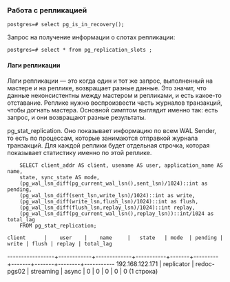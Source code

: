 ### Работа с репликацией

    postgres=# select pg_is_in_recovery();
    
Запрос на получение информации о слотах репликации:

    postgres=# select * from pg_replication_slots ;

#### Лаги репликации

Лаги репликации — это когда один и тот же запрос, выполненный на мастере и на реплике, возвращает разные данные. Это значит, что данные неконсистентны между мастером и репликами, и есть какое-то отставание. Реплике нужно воспроизвести часть журналов транзакций, чтобы догнать мастера. Основной симптом выглядит именно так: есть запрос, и они возвращают разные результаты.

pg_stat_replication. Оно показывает информацию по всем WAL Sender, то есть по процессам, которые занимаются отправкой журнала транзакций. Для каждой реплики будет отдельная строчка, которая показывает статистику именно по этой реплике.

        SELECT client_addr AS client, usename AS user, application_name AS name,
        state, sync_state AS mode,
        (pg_wal_lsn_diff(pg_current_wal_lsn(),sent_lsn)/1024)::int as pending,
        (pg_wal_lsn_diff(sent_lsn,write_lsn)/1024)::int as write,
        (pg_wal_lsn_diff(write_lsn,flush_lsn)/1024)::int as flush,
        (pg_wal_lsn_diff(flush_lsn,replay_lsn)/1024)::int replay,
        (pg_wal_lsn_diff(pg_current_wal_lsn(),replay_lsn))::int/1024 as total_lag
        FROM pg_stat_replication;

    client      |    user    |    name     |   state   | mode  | pending | write | flush | replay | total_lag 
-----------------+------------+-------------+-----------+-------+---------+-------+-------+--------+-----------
 192.168.122.171 | replicator | redoc-pgs02 | streaming | async |       0 |     0 |     0 |      0 |         0
(1 строка)
